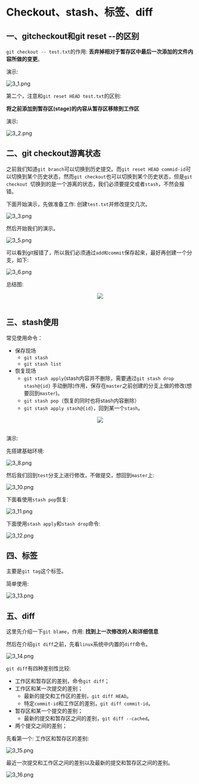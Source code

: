 # Checkout、stash、标签、diff

## 一、gitcheckout和git reset --的区别

`git checkout -- test.txt`的作用: **丢弃掉相对于暂存区中最后一次添加的文件内容所做的变更**。

演示:

![3_1.png](images/3_1.png)

第二个，注意和`git reset HEAD test.txt`的区别:

**将之前添加到暂存区(stage)的内容从暂存区移除到工作区**

演示: 

![3_2.png](images/3_2.png)

## 二、git checkout游离状态

之前我们知道`git branch`可以切换到历史提交。而`git reset HEAD commid-id`可以切换到某个历史状态，然而`git checkout`也可以切换到某个历史状态，但是`git checkout `切换到的是一个游离的状态，我们必须要提交或者`stash`，不然会报错。

下面开始演示，先做准备工作: 创建`test.txt`并修改提交几次。

![3_3.png](images/3_3.png)

然后开始我们的演示。

![3_5.png](images/3_5.png)

可以看到git报错了，所以我们必须通过`add和commit`保存起来，最好再创建一个分支，如下:

![3_6.png](images/3_6.png)

总结图:

<div align="center"> <img src="images/3_4.png"></div><br>

## 三、stash使用

常见使用命令：

* 保存现场
  * `git stash`
  * `git stash list`
* 恢复现场
  * `git stash apply`(stash内容并不删除，需要通过`git stash drop stash@{id}` 手动删除)作用，保存在`master`之前创建的分支上做的修改(想要回到`master`)。
  * `git stash pop`（恢复的同时也将stash内容删除）
  * `git stash apply stash@{id}`，回到某一个`stash`。

<div align="center"><img src="images/3_7.png"></div><br>

演示: 

先搭建基础环境:

![3_8.png](images/3_9.png)

然后我们回到`test`分支上进行修改，不做提交，想回到`master`上:

![3_10.png](images/3_10.png)

下面看使用`stash pop`恢复:

![3_11.png](images/3_11.png)

下面使用`stash apply`和`stash drop`命令:

![3_12.png](images/3_12.png)

## 四、标签

主要是`git tag`这个标签。

简单使用: 

![3_13.png](images/3_13.png)

## 五、diff

这里先介绍一下`git blame`，作用: **找到上一次修改的人和详细信息**

然后在介绍`git diff`之前，先看`linux`系统中内置的`diff`命令。

![3_14.png](images/3_14.png)

`git diff`有四种差别性比较:

* 工作区和暂存区的差别，命令`git diff`；
* 工作区和某一次提交的差别；
  * 最新的提交和工作区的差别，`git diff HEAD`。
  * 特定`commit-id`和工作区的差别，`git diff commit-id`。
* 暂存区和某一个提交的差别；
  * 最新的提交和暂存区之间的差别，`git diff --cached`。
* 两个提交之间的差别；

先看第一个: 工作区和暂存区的差别:

![3_15.png](images/3_15.png)

最近一次提交和工作区之间的差别以及最新的提交和暂存区之间的差别。

![3_16.png](images/3_16.png)